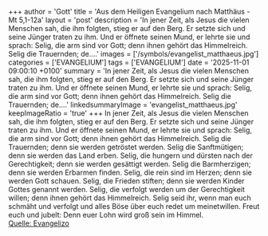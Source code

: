 +++
author = 'Gott'
title = 'Aus dem Heiligen Evangelium nach Matthäus - Mt 5,1-12a'
layout = 'post'
description = 'In jener Zeit, als Jesus die vielen Menschen sah, die ihm folgten, stieg er auf den Berg. Er setzte sich und seine Jünger traten zu ihm. Und er öffnete seinen Mund, er lehrte sie und sprach: Selig, die arm sind vor Gott; denn ihnen gehört das Himmelreich. Selig die Trauernden; de....'
images = ['/symbols/evangelist_matthaeus.jpg']
categories = ['EVANGELIUM']
tags = ['EVANGELIUM']
date = '2025-11-01 09:00:10 +0100'
summary = 'In jener Zeit, als Jesus die vielen Menschen sah, die ihm folgten, stieg er auf den Berg. Er setzte sich und seine Jünger traten zu ihm. Und er öffnete seinen Mund, er lehrte sie und sprach: Selig, die arm sind vor Gott; denn ihnen gehört das Himmelreich. Selig die Trauernden; de....'
linkedsummaryImage = 'evangelist_matthaeus.jpg'
keepImageRatio = 'true'
+++
In jener Zeit, als Jesus die vielen Menschen sah, die ihm folgten, stieg er auf den Berg. Er setzte sich und seine Jünger traten zu ihm.
Und er öffnete seinen Mund, er lehrte sie und sprach:
Selig, die arm sind vor Gott; denn ihnen gehört das Himmelreich.
Selig die Trauernden; denn sie werden getröstet werden.<!--more-->
Selig die Sanftmütigen; denn sie werden das Land erben.
Selig, die hungern und dürsten nach der Gerechtigkeit; denn sie werden gesättigt werden.
Selig die Barmherzigen; denn sie werden Erbarmen finden.
Selig, die rein sind im Herzen; denn sie werden Gott schauen.
Selig, die Frieden stiften; denn sie werden Kinder Gottes genannt werden.
Selig, die verfolgt werden um der Gerechtigkeit willen; denn ihnen gehört das Himmelreich.
Selig seid ihr, wenn man euch schmäht und verfolgt und alles Böse über euch redet um meinetwillen.
Freut euch und jubelt: Denn euer Lohn wird groß sein im Himmel.<br> [Quelle: Evangelizo](https://evangeliumtagfuertag.org/DE/gospel)